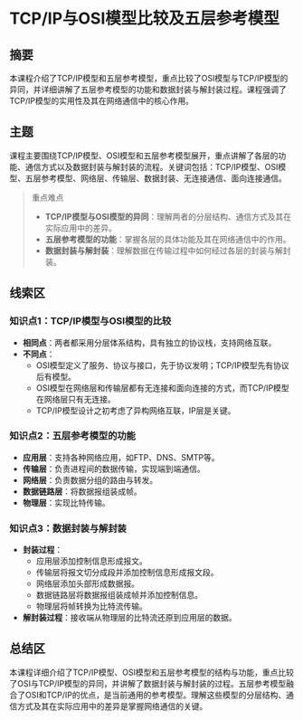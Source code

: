 # TCP/IP与OSI模型比较及五层参考模型

## 摘要

本课程介绍了TCP/IP模型和五层参考模型，重点比较了OSI模型与TCP/IP模型的异同，并详细讲解了五层参考模型的功能和数据封装与解封装过程。课程强调了TCP/IP模型的实用性及其在网络通信中的核心作用。

## 主题

课程主要围绕TCP/IP模型、OSI模型和五层参考模型展开，重点讲解了各层的功能、通信方式以及数据封装与解封装的流程。关键词包括：TCP/IP模型、OSI模型、五层参考模型、网络层、传输层、数据封装、无连接通信、面向连接通信。

> 重点难点
>
> - **TCP/IP模型与OSI模型的异同**：理解两者的分层结构、通信方式及其在实际应用中的差异。
> - **五层参考模型的功能**：掌握各层的具体功能及其在网络通信中的作用。
> - **数据封装与解封装**：理解数据在传输过程中如何经过各层的封装与解封装。

## 线索区

### 知识点1：TCP/IP模型与OSI模型的比较
- **相同点**：两者都采用分层体系结构，具有独立的协议栈，支持网络互联。
- **不同点**：
  - OSI模型定义了服务、协议与接口，先于协议发明；TCP/IP模型先有协议后有模型。
  - OSI模型在网络层和传输层都有无连接和面向连接的方式，而TCP/IP模型在网络层只有无连接。
  - TCP/IP模型设计之初考虑了异构网络互联，IP层是关键。

### 知识点2：五层参考模型的功能
- **应用层**：支持各种网络应用，如FTP、DNS、SMTP等。
- **传输层**：负责进程间的数据传输，实现端到端通信。
- **网络层**：负责数据分组的路由与转发。
- **数据链路层**：将数据报组装成帧。
- **物理层**：实现比特传输。

### 知识点3：数据封装与解封装
- **封装过程**：
  - 应用层添加控制信息形成报文。
  - 传输层将报文切分成段并添加控制信息形成报文段。
  - 网络层添加头部形成数据报。
  - 数据链路层将数据报组装成帧并添加控制信息。
  - 物理层将帧转换为比特流传输。
- **解封装过程**：接收端从物理层的比特流还原到应用层的数据。

## 总结区

本课程详细介绍了TCP/IP模型、OSI模型和五层参考模型的结构与功能，重点比较了OSI与TCP/IP模型的异同，并讲解了数据封装与解封装的过程。五层参考模型融合了OSI和TCP/IP的优点，是当前通用的参考模型。理解这些模型的分层结构、通信方式及其在实际应用中的差异是掌握网络通信的关键。